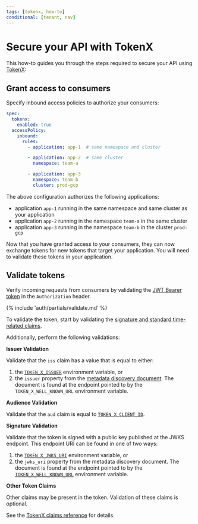 ```yaml
---
tags: [tokenx, how-to]
conditional: [tenant, nav]
---
```


# Secure your API with TokenX

This how-to guides you through the steps required to secure your API using [TokenX](../README.md):

## Grant access to consumers

Specify inbound access policies to authorize your consumers:

```yaml title="app.yaml"
spec:
  tokenx:
    enabled: true
  accessPolicy:
    inbound:
      rules:
        - application: app-1  # same namespace and cluster

        - application: app-2  # same cluster
          namespace: team-a

        - application: app-3
          namespace: team-b
          cluster: prod-gcp
```

The above configuration authorizes the following applications:

* application `app-1` running in the same namespace and same cluster as your application
* application `app-2` running in the namespace `team-a` in the same cluster
* application `app-3` running in the namespace `team-b` in the cluster `prod-gcp`

Now that you have granted access to your consumers, they can now exchange tokens for new tokens that target your application.
You will need to validate these tokens in your application.

## Validate tokens

Verify incoming requests from consumers by validating the [JWT Bearer token](../../explanations/README.md#bearer-token) in the `Authorization` header.

{% include 'auth/partials/validate.md' %}

To validate the token, start by validating the [signature and standard time-related claims](../../explanations/README.md#token-validation).

Additionally, perform the following validations:

**Issuer Validation**

Validate that the `iss` claim has a value that is equal to either:

1. the [`TOKEN_X_ISSUER`][variables-ref] environment variable, or
2. the `issuer` property from the [metadata discovery document](../../explanations/README.md#well-known-url-metadata-document).
   The document is found at the endpoint pointed to by the `TOKEN_X_WELL_KNOWN_URL` environment variable.

**Audience Validation**

Validate that the `aud` claim is equal to [`TOKEN_X_CLIENT_ID`][variables-ref].

**Signature Validation**

Validate that the token is signed with a public key published at the JWKS endpoint.
This endpoint URI can be found in one of two ways:

1. the [`TOKEN_X_JWKS_URI`][variables-ref] environment variable, or
2. the `jwks_uri` property from the metadata discovery document.
   The document is found at the endpoint pointed to by the [`TOKEN_X_WELL_KNOWN_URL`][variables-ref] environment variable.

**Other Token Claims**

Other claims may be present in the token.
Validation of these claims is optional.

See the [TokenX claims reference](../reference/README.md#claims) for details.

[variables-ref]: ../reference/README.md#variables-for-validating-tokens
